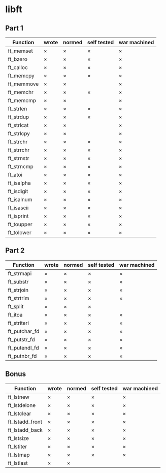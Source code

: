 # libft

## Part 1
|Function|wrote|normed|self tested|war machined|
|--------|-----|------|-----------|------------|
|ft\_memset|×|×|×|×|
|ft\_bzero|×|×|×|×|
|ft\_calloc|×|×|×|×|
|ft\_memcpy|×|×|×|×|
|ft\_memmove|×|×||×|
|ft\_memchr|×|×|×|×|
|ft\_memcmp|×|×||×|
|ft\_strlen|×|×|×|×|
|ft\_strdup|×|×|×|×|
|ft\_strlcat|×|×||×|
|ft\_strlcpy|×|×||×|
|ft\_strchr|×|×|×|×|
|ft\_strrchr|×|×|×|×|
|ft\_strnstr|×|×|×|×|
|ft\_strncmp|×|×|×|×|
|ft\_atoi|×|×|×|×|
|ft\_isalpha|×|×|×|×|
|ft\_isdigit|×|×|×|×|
|ft\_isalnum|×|×|×|×|
|ft\_isascii|×|×|×|×|
|ft\_isprint|×|×|×|×|
|ft\_toupper|×|×|×|×|
|ft\_tolower|×|×|×|×|

## Part 2
|Function|wrote|normed|self tested|war machined|
|--------|-----|------|-----------|------------|
|ft\_strmapi|×|×|×|×|
|ft\_substr|×|×|×|×|
|ft\_strjoin|×|×|×|×|
|ft\_strtrim|×|×|×|×|
|ft\_split|×|×|×||
|ft\_itoa|×|×|×|×|
|ft\_striteri|×|×|×|×|
|ft\_putchar\_fd|×|×|×|×|
|ft\_putstr\_fd|×|×|×|×|
|ft\_putendl\_fd|×|×|×|×|
|ft\_putnbr\_fd|×|×|×|×|

## Bonus
|Function|wrote|normed|self tested|war machined|
|--------|-----|------|-----------|------------|
|ft\_lstnew|×|×|×|×|
|ft\_lstdelone|×|×|×|×|
|ft\_lstclear|×|×|×|×|
|ft\_lstadd\_front|×|×|×|×|
|ft\_lstadd\_back|×|×|×|×|
|ft\_lstsize|×|×|×|×|
|ft\_lstiter|×|×|×|×|
|ft\_lstmap|×|×|×|×|
|ft\_lstlast|×|×|||
